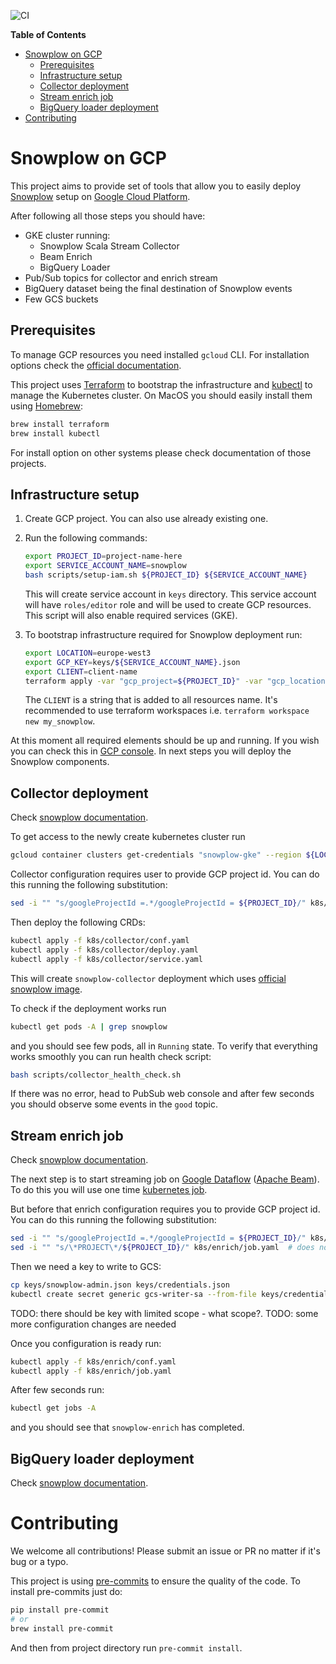 ![CI](https://github.com/turbaszek/snowplow-gcp-wip/workflows/CI/badge.svg?branch=master)

<!-- START doctoc generated TOC please keep comment here to allow auto update -->
<!-- DON'T EDIT THIS SECTION, INSTEAD RE-RUN doctoc TO UPDATE -->
**Table of Contents**

- [Snowplow on GCP](#snowplow-on-gcp)
  - [Prerequisites](#prerequisites)
  - [Infrastructure setup](#infrastructure-setup)
  - [Collector deployment](#collector-deployment)
  - [Stream enrich job](#stream-enrich-job)
  - [BigQuery loader deployment](#bigquery-loader-deployment)
- [Contributing](#contributing)

<!-- END doctoc generated TOC please keep comment here to allow auto update -->

# Snowplow on GCP

This project aims to provide set of tools that allow you to easily deploy
[Snowplow](https://github.com/snowplow) setup on [Google Cloud Platform](https://cloud.google.com).

After following all those steps you should have:
- GKE cluster running:
    - Snowplow Scala Stream Collector
    - Beam Enrich
    - BigQuery Loader
- Pub/Sub topics for collector and enrich stream
- BigQuery dataset being the final destination of Snowplow events
- Few GCS buckets

## Prerequisites

To manage GCP resources you need installed `gcloud` CLI. For installation options
check the [official documentation](https://cloud.google.com/sdk/install).

This project uses [Terraform](https://www.terraform.io/downloads.html) to bootstrap the infrastructure and
[kubectl](https://kubernetes.io/docs/tasks/tools/install-kubectl/) to manage the Kubernetes cluster.
On MacOS you should easily install them using [Homebrew](https://brew.sh):
```bash
brew install terraform
brew install kubectl
```
For install option on other systems please check documentation of those projects.

## Infrastructure setup

1. Create GCP project. You can also use already existing one.

1. Run the following commands:
    ```bash
    export PROJECT_ID=project-name-here
    export SERVICE_ACCOUNT_NAME=snowplow
    bash scripts/setup-iam.sh ${PROJECT_ID} ${SERVICE_ACCOUNT_NAME}
    ```
   This will create service account in `keys` directory. This service account will have `roles/editor` role
   and will be used to create GCP resources. This script will also enable required services (GKE).

1. To bootstrap infrastructure required for Snowplow deployment run:
    ```bash
    export LOCATION=europe-west3
    export GCP_KEY=keys/${SERVICE_ACCOUNT_NAME}.json
    export CLIENT=client-name
    terraform apply -var "gcp_project=${PROJECT_ID}" -var "gcp_location=${LOCATION}" -var "gcp_key_admin=${GCP_KEY}" -var "client=${CLIENT}"
    ```
   The `CLIENT` is a string that is added to all resources name. It's recommended to use
   terraform workspaces i.e. `terraform workspace new my_snowplow`.

At this moment all required elements should be up and running. If you wish you can check this in
[GCP console](https://console.cloud.google.com). In next steps you will deploy the Snowplow components.

## Collector deployment
Check [snowplow documentation](
https://docs.snowplowanalytics.com/docs/setup-snowplow-on-gcp/setup-the-snowplow-collector/).


To get access to the newly create kubernetes cluster run
```bash
gcloud container clusters get-credentials "snowplow-gke" --region ${LOCATION}
```

Collector configuration requires user to provide GCP project id. You can do this running the following
substitution:
```bash
sed -i "" "s/googleProjectId =.*/googleProjectId = ${PROJECT_ID}/" k8s/collector/conf.yaml
```

Then deploy the following CRDs:
```bash
kubectl apply -f k8s/collector/conf.yaml
kubectl apply -f k8s/collector/deploy.yaml
kubectl apply -f k8s/collector/service.yaml
```
This will create `snowplow-collector` deployment which uses [official snowplow image](
https://hub.docker.com/r/snowplow/scala-stream-collector-pubsub/tags).

To check if the deployment works run
```bash
kubectl get pods -A | grep snowplow
```
and you should see few pods, all in `Running` state. To verify that everything works smoothly
you can run health check script:
```bash
bash scripts/collector_health_check.sh
```
If there was no error, head to PubSub web console and after few seconds you should observe
some events in the `good` topic.

## Stream enrich job
Check [snowplow documentation](
https://docs.snowplowanalytics.com/docs/setup-snowplow-on-gcp/setup-validation-and-enrich-beam-enrich/).

The next step is to start streaming job on [Google Dataflow](https://cloud.google.com/dataflow/)
([Apache Beam](https://github.com/apache/beam)). To do this you will use one time
[kubernetes job](https://kubernetes.io/docs/concepts/workloads/controllers/job/).

But before that enrich configuration requires you to provide GCP project id. You can do this running the
following substitution:
```bash
sed -i "" "s/googleProjectId =.*/googleProjectId = ${PROJECT_ID}/" k8s/enrich/conf.yaml
sed -i "" "s/\*PROJECT\*/${PROJECT_ID}/" k8s/enrich/job.yaml  # does not work
```
Then we need a key to write to GCS:
```bash
cp keys/snowplow-admin.json keys/credentials.json
kubectl create secret generic gcs-writer-sa --from-file keys/credentials.json
```
TODO: there should be key with limited scope - what scope?.
TODO: some more configuration changes are needed

Once you configuration is ready run:
```bash
kubectl apply -f k8s/enrich/conf.yaml
kubectl apply -f k8s/enrich/job.yaml
```
After few seconds run:
```bash
kubectl get jobs -A
```
and you should see that `snowplow-enrich` has completed.


## BigQuery loader deployment
Check [snowplow documentation](
https://docs.snowplowanalytics.com/docs/setup-snowplow-on-gcp/setup-bigquery-destination/bigquery-loader-0-5-0/).


# Contributing

We welcome all contributions! Please submit an issue or PR no matter if it's bug or a typo.

This project is using [pre-commits](https://pre-commit.com) to ensure the
quality of the code. To install pre-commits just do:
```bash
pip install pre-commit
# or
brew install pre-commit
```
And then from project directory run `pre-commit install`.
